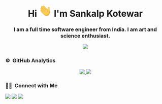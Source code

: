 <h1 align="center">Hi <img src="https://raw.githubusercontent.com/ABSphreak/ABSphreak/master/gifs/Hi.gif" width="40px"> I'm Sankalp Kotewar</h1>

<h3 align="center">I am a full time software engineer from India. I am art and science enthusiast.</h3>
<p align="center">
  <img src="https://komarev.com/ghpvc/?username=sankalpkotewar&color=blueviolet&style=flat">
</p>

### ⚙️ &nbsp;GitHub Analytics

<p align="center">
<a href="https://github.com/sankalpkotewar">
  <img height="180em" src="https://github-readme-stats-eight-theta.vercel.app/api?username=sankalpkotewar&show_icons=true&theme=algolia&include_all_commits=true&count_private=true"/>
  <img height="180em" src="https://github-readme-stats-eight-theta.vercel.app/api/top-langs/?username=sankalpkotewar&layout=compact&langs_count=8&theme=algolia"/>
</a>
</p>

### 🤝🏻 &nbsp;Connect with Me

<p>
<a href="https://linkedin.com/in/sankalpkotewar"><img src="https://img.shields.io/badge/-sankalpkotewar-0077B5?style=flat&logo=Linkedin&logoColor=white"/></a>
<a href="mailto:kotewarsankalp@gmail.com"><img src="https://img.shields.io/badge/-kotewarsankalp@gmail.com-D14836?style=flat&logo=Gmail&logoColor=white"/></a>
<a href="https://twitter.com/SankalpKotewar"><img src="https://img.shields.io/badge/-@sankalpkotewar-1877F2?style=flat&logo=Twitter&logoColor=white"/></a>
</p>

<!--

Here are some ideas to get you started:

- 🔭 I’m currently working on ...
- 🌱 I’m currently learning ...
- 👯 I’m looking to collaborate on ...
- 🤔 I’m looking for help with ...
- 💬 Ask me about ...
- 📫 How to reach me: ...
- 😄 Pronouns: ...
- ⚡ Fun fact: ...
  -->
